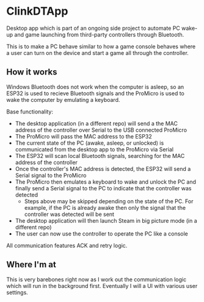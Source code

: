 # ClinkDTApp

Desktop app which is part of an ongoing side project to automate PC wake-up and game launching from third-party controllers through Bluetooth.

This is to make a PC behave similar to how a game console behaves where a user can turn on the device and start a game all through the controller. 

## How it works

Windows Bluetooth does not work when the computer is asleep, so an ESP32 is used to recieve Bluetooth signals and the ProMicro is used to wake the computer by emulating a keyboard.

Base functionality:

* The desktop application (in a different repo) will send a the MAC address of the controller over Serial to the USB connected ProMicro
* The ProMicro will pass the MAC address to the ESP32
* The current state of the PC (awake, asleep, or unlocked) is communicated from the desktop app to the ProMicro via Serial
* The ESP32 will scan local Bluetooth signals, searching for the MAC address of the controller
* Once the controller's MAC address is detected, the ESP32 will send a Serial signal to the ProMicro 
* The ProMicro then emulates a keyboard to wake and unlock the PC and finally send a Serial signal to the PC to indicate that the controller was detected
  * Steps above may be skipped depending on the state of the PC. For example, if the PC is already awake then only the signal that the controller was detected will be sent
* The desktop application will then launch Steam in big picture mode (in a different repo)
* The user can now use the controller to operate the PC like a console

All communication features ACK and retry logic.

## Where I'm at

This is very barebones right now as I work out the communication logic which will run in the background first. Eventually I will a UI with various user settings.
